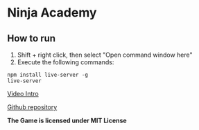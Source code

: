 # Ninja Academy

## How to run
1. Shift + right click, then select "Open command window here"
2. Execute the following commands:
```
npm install live-server -g
live-server
```

[Video Intro](https://youtu.be/pYlmzME8xRQ)

[Github repository](https://github.com/JohnCollinsTM/Ninja-Academy/tree/master/Ninja%20Academy)

**The Game is licensed under MIT License**
